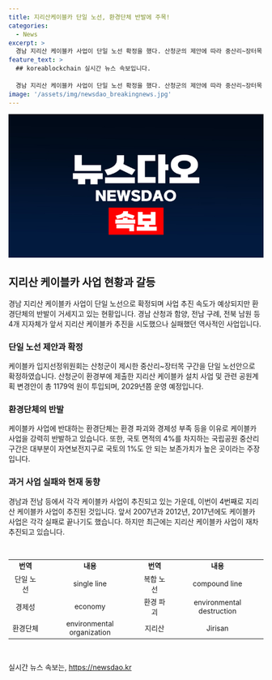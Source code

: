 ```yaml
---
title: 지리산케이블카 단일 노선, 환경단체 반발에 주목!
categories:
  - News
excerpt: >
  경남 지리산 케이블카 사업이 단일 노선 확정을 했다. 산청군의 제안에 따라 중산리~장터목 3.15km 구간 케이블카 설치가 계획 중이지만, 환경단체는 환경 파괴와 경제성 등 문제를 우려하여 강하게 반대하고 있다. 케이블카 없는 지리산을 옹호하는 단체는 노선 확정이 문제의 해결에 도움이 되지 않을 뿐더러 경제성에도 의문을 제기하며 촉구하고 있다. 이에도 불구하고 사업이 추진되고 있으며, 관련된 지자체들과 환경부 간의 논의가 계속되고 있다.
feature_text: >
  ## koreablockchain 실시간 뉴스 속보입니다.

  경남 지리산 케이블카 사업이 단일 노선 확정을 했다. 산청군의 제안에 따라 중산리~장터목 3.15km 구간 케이블카 설치가 계획 중이지만, 환경단체는 환경 파괴와 경제성 등 문제를 우려하여 강하게 반대하고 있다. 케이블카 없는 지리산을 옹호하는 단체는 노선 확정이 문제의 해결에 도움이 되지 않을 뿐더러 경제성에도 의문을 제기하며 촉구하고 있다. 이에도 불구하고 사업이 추진되고 있으며, 관련된 지자체들과 환경부 간의 논의가 계속되고 있다.
image: '/assets/img/newsdao_breakingnews.jpg'
---
```


<p><img src="/assets/img/newsdao_breakingnews.jpg" alt="koreablockchain 속보" /></p>

<h2 data-ke-size="size26">지리산 케이블카 사업 현황과 갈등</h2>

<p data-ke-size="size16">경남 지리산 케이블카 사업이 단일 노선으로 확정되며 사업 추진 속도가 예상되지만 환경단체의 반발이 거세지고 있는 현황입니다. 경남 산청과 함양, 전남 구례, 전북 남원 등 4개 지자체가 앞서 지리산 케이블카 추진을 시도했으나 실패했던 역사적인 사업입니다.</p>

<h3 data-ke-size="size24">단일 노선 제안과 확정</h3>

<p data-ke-size="size16">케이블카 입지선정위원회는 산청군이 제시한 중산리~장터목 구간을 단일 노선안으로 확정하였습니다. 산청군이 환경부에 제출한 지리산 케이블카 설치 사업 및 관련 공원계획 변경안이 총 1179억 원이 투입되며, 2029년쯤 운영 예정입니다.</p>

<h3 data-ke-size="size24">환경단체의 반발</h3>

<p data-ke-size="size16">케이블카 사업에 반대하는 환경단체는 환경 파괴와 경제성 부족 등을 이유로 케이블카 사업을 강력히 반발하고 있습니다. 또한, 국토 면적의 4%를 차지하는 국립공원 중산리 구간은 대부분이 자연보전지구로 국토의 1%도 안 되는 보존가치가 높은 곳이라는 주장입니다.</p>

<h3 data-ke-size="size24">과거 사업 실패와 현재 동향</h3>

<p data-ke-size="size16">경남과 전남 등에서 각각 케이블카 사업이 추진되고 있는 가운데, 이번이 4번째로 지리산 케이블카 사업이 추진된 것입니다. 앞서 2007년과 2012년, 2017년에도 케이블카 사업은 각각 실패로 끝나기도 했습니다. 하지만 최근에는 지리산 케이블카 사업이 재차 추진되고 있습니다.</p>

<p data-ke-size="size16">&nbsp;</p>

<table>
<tbody>
<tr>
<td style="text-align: center; height: 17px;"><b>번역</b></td>
<td style="text-align: center; height: 17px;"><b>내용</b></td>
<td style="text-align: center; height: 17px;"><b>번역</b></td>
<td style="text-align: center; height: 17px;"><b>내용</b></td>
</tr>
<tr>
<td style="text-align: center; height: 17px;">단일 노선</td>
<td style="text-align: center; height: 17px;">single line</td>
<td style="text-align: center; height: 17px;">복합 노선</td>
<td style="text-align: center; height: 17px;">compound line</td>
</tr>
<tr>
<td style="text-align: center; height: 17px;">경제성</td>
<td style="text-align: center; height: 17px;">economy</td>
<td style="text-align: center; height: 17px;">환경 파괴</td>
<td style="text-align: center; height: 17px;">environmental destruction</td>
</tr>
<tr>
<td style="text-align: center; height: 17px;">환경단체</td>
<td style="text-align: center; height: 17px;">environmental organization</td>
<td style="text-align: center; height: 17px;">지리산</td>
<td style="text-align: center; height: 17px;">Jirisan</td>
</tr>
</tbody>
</table>

<p data-ke-size="size16">&nbsp;</p>
실시간 뉴스 속보는, <a href="https://newsdao.kr" rel="dofollow">https://newsdao.kr</a>



